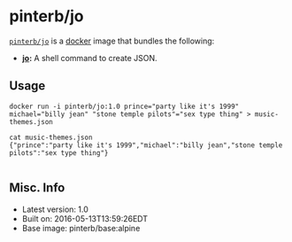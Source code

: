 # pinterb/jo  

[`pinterb/jo`][1] is a [docker][2] image that bundles the following:  
* **[jo][3]:** A shell command to create JSON.  

## Usage  
````
docker run -i pinterb/jo:1.0 prince="party like it's 1999" michael="billy jean" "stone temple pilots"="sex type thing" > music-themes.json

cat music-themes.json
{"prince":"party like it's 1999","michael":"billy jean","stone temple pilots":"sex type thing"}
    
````

## Misc. Info   
* Latest version: 1.0  
* Built on: 2016-05-13T13:59:26EDT  
* Base image: pinterb/base:alpine   


[1]: https://hub.docker.com/r/pinterb/jo/   
[2]: https://docker.com 
[3]: http://jpmens.net/2016/03/05/a-shell-command-to-create-json-jo/ 
